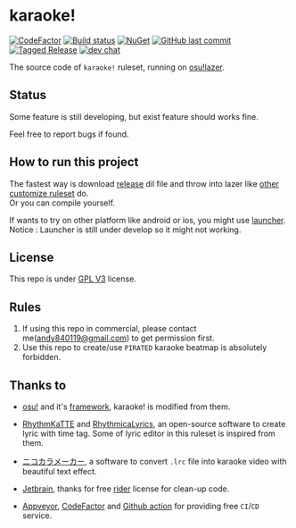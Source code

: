 # karaoke!
[![CodeFactor](https://www.codefactor.io/repository/github/karaoke-dev/karaoke/badge)](https://www.codefactor.io/repository/github/karaoke-dev/karaoke)
[![Build status](https://ci.appveyor.com/api/projects/status/07ytm0sei6l5oy08?svg=true)](https://ci.appveyor.com/project/andy840119/karaoke)
[![NuGet](https://img.shields.io/badge/月子我婆-passed-ff69b4.svg)](https://github.com/karaoke-dev/karaoke)
[![GitHub last commit](https://img.shields.io/github/last-commit/karaoke-dev/karaoke)](https://github.com/karaoke-dev/karaoke/releases)
[![Tagged Release](https://github.com/karaoke-dev/karaoke/workflows/Tagged%20Release/badge.svg)](https://github.com/karaoke-dev/karaoke/releases)
[![dev chat](https://discordapp.com/api/guilds/299006062323826688/widget.png?style=shield)](https://discord.gg/ga2xZXk)


The source code of `karaoke!` ruleset, running on [osu!lazer](https://github.com/ppy/osu).

## Status

Some feature is still developing, but exist feature should works fine.

Feel free to report bugs if found.

## How to run this project

The fastest way is download [release](https://github.com/karaoke-dev/karaoke/releases) dil file and throw into lazer like [other customize ruleset](https://github.com/LumpBloom7/sentakki/wiki/Ruleset-installation-guide) do.    
Or you can compile yourself.

If wants to try on other platform like android or ios, you might use [launcher](https://github.com/karaoke-dev/launcher).    
Notice : Launcher is still under develop so it might not working.

## License

This repo is under [GPL V3](LICENSE) license.

## Rules

1. If using this repo in commercial, please contact me(andy840119@gmail.com) to get permission first.
2. Use this repo to create/use `PIRATED` karaoke beatmap is absolutely forbidden.

## Thanks to

- [osu!](https://github.com/ppy/osu) and it's [framework](https://github.com/ppy/osu-framework), karaoke! is modified from them.

- [RhythmKaTTE](http://juna-idler.blogspot.com/2016/05/rhythmkatte-version-01.html) and [RhythmicaLyrics](http://suwa.pupu.jp/RhythmicaLyrics.html), an open-source software to create lyric with time tag.
Some of lyric editor in this ruleset is inspired from them.

- [ニコカラメーカー](http://shinta0806be.ldblog.jp/tag/%E3%83%8B%E3%82%B3%E3%82%AB%E3%83%A9%E3%83%A1%E3%83%BC%E3%82%AB%E3%83%BC), a software to convert `.lrc` file into karaoke video with beautiful text effect.

- [Jetbrain](https://www.jetbrains.com/?from=osu-karaoke), thanks for free [rider](https://www.jetbrains.com/rider/) license for clean-up code.

- [Appveyor](https://www.appveyor.com/), [CodeFactor](https://www.codefactor.io/) and [Github action](https://github.com/features/actions) for providing free `CI`/`CD` service.
